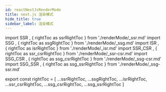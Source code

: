 ```yaml
---
id: reactNextJsRenderMode
title: next.js 渲染模式
hide_title: true
sidebar_label: 渲染模式
---
```


import SSR , { rightToc as ssrRightToc } from './renderMode/\_ssr.md'
import SSG , { rightToc as ssgRightToc } from './renderMode/\_ssg.md'
import ISR , { rightToc as isrRightToc } from './renderMode/\_isr.md'
import SSR_CSR , { rightToc as ssr_csrRightToc } from './renderMode/\_ssr-csr.md'
import SSG_CSR , { rightToc as ssg_csrRightToc } from './renderMode/\_ssg-csr.md'
import SSG_SSR , { rightToc as ssg_ssrRightToc } from './renderMode/\_ssg-ssr.md'

<SSR />
<SSG />
<ISR />
<SSR_CSR />
<SSG_CSR />
<SSG_SSR />

export const rightToc = [
...ssrRightToc,
...ssgRightToc,
...isrRightToc,
...ssr_csrRightToc,
...ssg_csrRightToc,
...ssg_ssrRightToc
]
